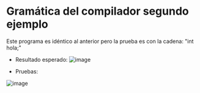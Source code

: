 # Gramática del compilador segundo ejemplo

Este programa es idéntico al anterior pero la prueba es con la cadena: "int hola;"
- Resultado esperado: 
![image](https://user-images.githubusercontent.com/80979314/194931146-dd921bfc-ab69-4e88-98c7-dd25281c0122.png)


- Pruebas: 

![image](https://user-images.githubusercontent.com/80979314/194930675-11a77a55-007f-4b34-9c6a-dbcb1b9f5439.png)
